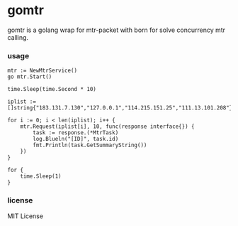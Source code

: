 # gomtr

gomtr is a golang wrap for mtr-packet with born for solve concurrency mtr calling.

### usage

```golang
mtr := NewMtrService()
go mtr.Start()

time.Sleep(time.Second * 10)

iplist := []string{"183.131.7.130","127.0.0.1","114.215.151.25","111.13.101.208"}

for i := 0; i < len(iplist); i++ {
    mtr.Request(iplist[i], 10, func(response interface{}) {
        task := response.(*MtrTask)
        log.Blueln("[ID]", task.id)
        fmt.Println(task.GetSummaryString())
    })
}

for {
    time.Sleep(1)
}
```

### license

MIT License
